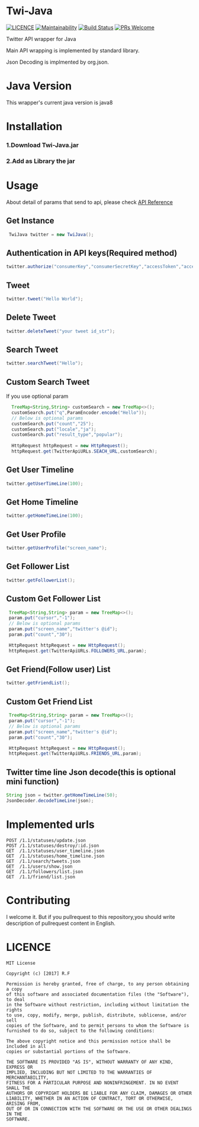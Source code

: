 # Twi-Java
 [![LICENCE](https://img.shields.io/dub/l/vibe-d.svg)](https://github.com/ItinoseSan/Twi-Java/blob/0109/LICENCE)
[![Maintainability](https://api.codeclimate.com/v1/badges/3c5aba0c8532ff256c50/maintainability)](https://codeclimate.com/github/ItinoseSan/twi-Java/maintainability)
[![Build Status](https://travis-ci.org/ItinoseSan/twi-Java.svg?branch=0109)](https://travis-ci.org/ItinoseSan/twi-Java)
[![PRs Welcome](https://img.shields.io/badge/PRs-welcome-brightgreen.svg?style=flat-square)](http://makeapullrequest.com)

Twitter API wrapper for Java

Main API wrapping is implemented by standard library. 

Json Decoding is implmented by org.json.

# Java Version
This wrapper's current java version is java8
# Installation
### 1.Download Twi-Java.jar 
### 2.Add as Library the jar
# Usage
About detail of params that send to api, please check [API Reference](https://developer.twitter.com)
## Get Instance
```java
 TwiJava twitter = new TwiJava();
```
## Authentication in API keys(Required method)
```java
twitter.authorize("consumerKey","consumerSecretKey","accessToken","accessTokenSecret");
```
## Tweet
```java
twitter.tweet("Hello World");
```
## Delete Tweet
```java
twitter.deleteTweet("your tweet id_str");
```
## Search Tweet
```java
twitter.searchTweet("Hello");
```
## Custom Search Tweet
If you use optional param
```java
  TreeMap<String,String> customSearch = new TreeMap<>();
  customSearch.put("q",ParamEncoder.encode("Hello"));
  // Below is optional params
  customSearch.put("count","25");
  customSearch.put("locale","ja");
  customSearch.put("result_type","popular");
       
  HttpRequest httpRequest = new HttpRequest();
  httpRequest.get(TwitterApiURLs.SEACH_URL,customSearch);
```
## Get User Timeline
```java
twitter.getUserTimeLine(100); 
```
## Get Home Timeline
```java
twitter.getHomeTimeLine(100);
```
## Get User Profile
```java
twitter.getUserProfile("screen_name");
```
## Get Follower List
```java
twitter.getFollowerList();
```
## Custom Get Follower List
```java
 TreeMap<String,String> param = new TreeMap<>();
 param.put("cursor","-1");
 // Below is optional params
 param.put("screen_name","twitter's @id");
 param.put("count","30");

 HttpRequest httpRequest = new HttpRequest();
 httpRequest.get(TwitterApiURLs.FOLLOWERS_URL,param);
```
## Get Friend(Follow user) List
```java
twitter.getFriendList();
```
## Custom Get Friend List
```java
 TreeMap<String,String> param = new TreeMap<>();
 param.put("cursor","-1");
 // Below is optional params
 param.put("screen_name","twitter's @id");
 param.put("count","30");

 HttpRequest httpRequest = new HttpRequest();
 httpRequest.get(TwitterApiURLs.FRIENDS_URL,param);
``` 
## Twitter time line Json decode(this is optional mini function)
```java
String json = twitter.getHomeTimeLine(50);
JsonDecoder.decodeTimeLine(json);
```
# Implemented urls

````
POST /1.1/statuses/update.json
POST /1.1/statuses/destroy/:id.json
GET  /1.1/statuses/user_timeline.json
GET  /1.1/statuses/home_timeline.json
GET  /1.1/search/tweets.json
GET  /1.1/users/show.json
GET  /1.1/followers/list.json
GET  /1.1/friend/list.json
````
# Contributing
I welcome it. But if you pullrequest to this repository,you should write description of pullrequest content in English.
# LICENCE
```
MIT License

Copyright (c) [2017] R.F

Permission is hereby granted, free of charge, to any person obtaining a copy
of this software and associated documentation files (the "Software"), to deal
in the Software without restriction, including without limitation the rights
to use, copy, modify, merge, publish, distribute, sublicense, and/or sell
copies of the Software, and to permit persons to whom the Software is
furnished to do so, subject to the following conditions:

The above copyright notice and this permission notice shall be included in all
copies or substantial portions of the Software.

THE SOFTWARE IS PROVIDED "AS IS", WITHOUT WARRANTY OF ANY KIND, EXPRESS OR
IMPLIED, INCLUDING BUT NOT LIMITED TO THE WARRANTIES OF MERCHANTABILITY,
FITNESS FOR A PARTICULAR PURPOSE AND NONINFRINGEMENT. IN NO EVENT SHALL THE
AUTHORS OR COPYRIGHT HOLDERS BE LIABLE FOR ANY CLAIM, DAMAGES OR OTHER
LIABILITY, WHETHER IN AN ACTION OF CONTRACT, TORT OR OTHERWISE, ARISING FROM,
OUT OF OR IN CONNECTION WITH THE SOFTWARE OR THE USE OR OTHER DEALINGS IN THE
SOFTWARE.
```
